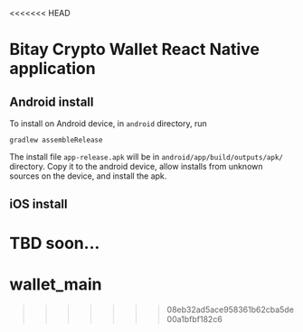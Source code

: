 <<<<<<< HEAD
# Bitay Crypto Wallet React Native application

## Android install

To install on Android device, in `android` directory, run
```
gradlew assembleRelease
```

The install file `app-release.apk` will be in `android/app/build/outputs/apk/` directory. Copy it to the android device, allow installs from unknown sources on the device, and install the apk.

## iOS install

TBD soon...
=======
# wallet_main

>>>>>>> 08eb32ad5ace958361b62cba5de00a1bfbf182c6
